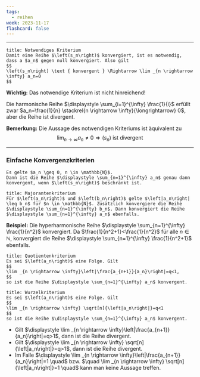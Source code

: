 ```yaml
---
tags:
  - reihen
week: 2023-11-17
flashcard: false
---
```

***

```ad-important
title: Notwendiges Kriterium
Damit eine Reihe $\left(s_n\right)$ konvergiert, ist es notwendig, dass a $a_n$ gegen null konvergiert. Also gilt
$$
\left(s_n\right) \text { konvergent } \Rightarrow \lim _{n \rightarrow \infty} a_n=0
$$
```

**Wichtig:**
Das notwendige Kriterium ist nicht hinreichend!

Die harmonische Reihe $\displaystyle \sum_{i=1}^{\infty} \frac{1}{i}$ erfüllt zwar $a_n=\frac{1}{n} \stackrel{n \rightarrow \infty}{\longrightarrow} 0$, aber die Reihe ist divergent.

**Bemerkung:**
Die Aussage des notwendigen Kriteriums ist äquivalent zu
$$
\lim _{n \rightarrow \infty} a_n \neq 0 \Rightarrow\left(s_n\right) \text{ ist divergent }
$$
***
### Einfache Konvergenzkriterien

```ad-note
Es gelte $a_n \geq 0, n \in \mathbb{N}$.
Dann ist die Reihe $\displaystyle \sum_{n=1}^{\infty} a_n$ genau dann konvergent, wenn $\left(s_n\right)$ beschränkt ist.

```

```ad-note
title: Majorantenkriterium
Für $\left(a_n\right)$ und $\left(b_n\right)$ gelte $\left|a_n\right| \leq b_n$ für $n \in \mathbb{N}$. Zusätzlich konvergiere die Reihe $\displaystyle \sum_{n=1}^{\infty} b_n$. Dann konvergiert die Reihe $\displaystyle \sum_{n=1}^{\infty} a_n$ ebenfalls.
```

**Beispiel:**
Die hyperharmonische Reihe $\displaystyle \sum_{n=1}^{\infty} \frac{1}{n^2}$ konvergiert. Da $\frac{1}{n^2+1}<\frac{1}{n^2}$ für alle $n \in \mathbb{N}$, konvergiert die Reihe $\displaystyle \sum_{n=1}^{\infty} \frac{1}{n^2+1}$ ebenfalls.

```ad-note
title: Quotientenkriterium
Es sei $\left(a_n\right)$ eine Folge. Gilt
$$
\lim _{n \rightarrow \infty}\left|\frac{a_{n+1}}{a_n}\right|=q<1,
$$
so ist die Reihe $\displaystyle \sum_{n=1}^{\infty} a_n$ konvergent.

```

```ad-note
title: Wurzelkriterium
Es sei $\left(a_n\right)$ eine Folge. Gilt
$$
\lim _{n \rightarrow \infty} \sqrt[n]{\left|a_n\right|}=q<1
$$
so ist die Reihe $\displaystyle \sum_{n=1}^{\infty} a_n$ konvergent.
```

- Gilt $\displaystyle \lim _{n \rightarrow \infty}\left|\frac{a_{n+1}}{a_n}\right|=q>1$, dann ist die Reihe divergent.
- Gilt $\displaystyle \lim _{n \rightarrow \infty} \sqrt[n]{\left|a_n\right|}=q>1$, dann ist die Reihe divergent.
- Im Falle $\displaystyle \lim _{n \rightarrow \infty}\left|\frac{a_{n+1}}{a_n}\right|=1 \quad$ bzw. $\quad \lim _{n \rightarrow \infty} \sqrt[n]{\left|a_n\right|}=1 \quad$ kann man keine Aussage treffen.